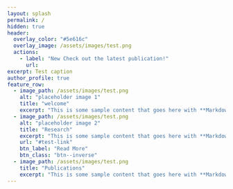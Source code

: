```yaml
---
layout: splash
permalink: /
hidden: true
header:
  overlay_color: "#5e616c"
  overlay_image: /assets/images/test.png
  actions:
    - label: "New Check out the latest publication!"
      url:
excerpt: Test caption
author_profile: true
feature_row:
  - image_path: /assets/images/test.png
    alt: "placeholder image 1"
    title: "welcome"
    excerpt: "This is some sample content that goes here with **Markdown** formatting."
  - image_path: /assets/images/test.png
    alt: "placeholder image 2"
    title: "Research"
    excerpt: "This is some sample content that goes here with **Markdown** formatting."
    url: "#test-link"
    btn_label: "Read More"
    btn_class: "btn--inverse"
  - image_path: /assets/images/test.png
    title: "Publications"
    excerpt: "This is some sample content that goes here with **Markdown** formatting."
---
```

